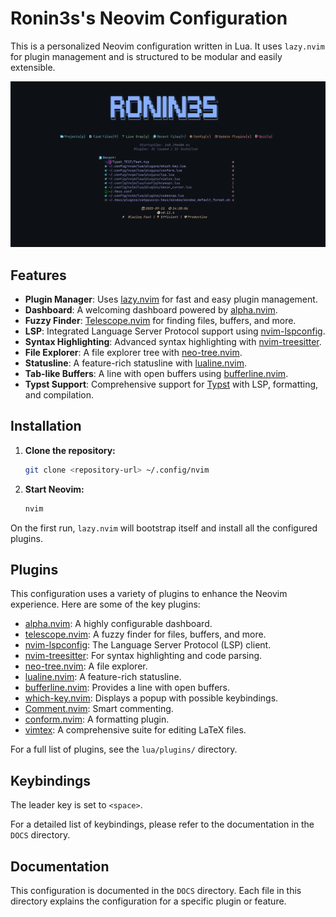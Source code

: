 # Ronin3s's Neovim Configuration

This is a personalized Neovim configuration written in Lua. It uses `lazy.nvim` for plugin management and is structured to be modular and easily extensible.

![Dashboard](nvim_Dash_image_showCase.png)

## Features

*   **Plugin Manager**: Uses [lazy.nvim](https://github.com/folke/lazy.nvim) for fast and easy plugin management.
*   **Dashboard**: A welcoming dashboard powered by [alpha.nvim](https://github.com/goolord/alpha-nvim).
*   **Fuzzy Finder**: [Telescope.nvim](https://github.com/nvim-telescope/telescope.nvim) for finding files, buffers, and more.
*   **LSP**: Integrated Language Server Protocol support using [nvim-lspconfig](https://github.com/neovim/nvim-lspconfig).
*   **Syntax Highlighting**: Advanced syntax highlighting with [nvim-treesitter](https://github.com/nvim-treesitter/nvim-treesitter).
*   **File Explorer**: A file explorer tree with [neo-tree.nvim](https://github.com/nvim-neo-tree/neo-tree.nvim).
*   **Statusline**: A feature-rich statusline with [lualine.nvim](https://github.com/nvim-lualine/lualine.nvim).
*   **Tab-like Buffers**: A line with open buffers using [bufferline.nvim](https://github.com/akinsho/bufferline.nvim).
*   **Typst Support**: Comprehensive support for [Typst](https://typst.app/) with LSP, formatting, and compilation.

## Installation

1.  **Clone the repository:**

    ```bash
    git clone <repository-url> ~/.config/nvim
    ```

2.  **Start Neovim:**

    ```bash
    nvim
    ```

On the first run, `lazy.nvim` will bootstrap itself and install all the configured plugins.

## Plugins

This configuration uses a variety of plugins to enhance the Neovim experience. Here are some of the key plugins:

*   [alpha.nvim](https://github.com/goolord/alpha-nvim): A highly configurable dashboard.
*   [telescope.nvim](https://github.com/nvim-telescope/telescope.nvim): A fuzzy finder for files, buffers, and more.
*   [nvim-lspconfig](https://github.com/neovim/nvim-lspconfig): The Language Server Protocol (LSP) client.
*   [nvim-treesitter](https://github.com/nvim-treesitter/nvim-treesitter): For syntax highlighting and code parsing.
*   [neo-tree.nvim](https://github.com/nvim-neo-tree/neo-tree.nvim): A file explorer.
*   [lualine.nvim](https://github.com/nvim-lualine/lualine.nvim): A feature-rich statusline.
*   [bufferline.nvim](https://github.com/akinsho/bufferline.nvim): Provides a line with open buffers.
*   [which-key.nvim](https://github.com/folke/which-key.nvim): Displays a popup with possible keybindings.
*   [Comment.nvim](https://github.com/numToStr/Comment.nvim): Smart commenting.
*   [conform.nvim](https://github.com/stevearc/conform.nvim): A formatting plugin.
*   [vimtex](https://github.com/lervag/vimtex): A comprehensive suite for editing LaTeX files.

For a full list of plugins, see the `lua/plugins/` directory.

## Keybindings

The leader key is set to `<space>`.

For a detailed list of keybindings, please refer to the documentation in the `DOCS` directory.

## Documentation

This configuration is documented in the `DOCS` directory. Each file in this directory explains the configuration for a specific plugin or feature.